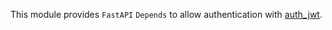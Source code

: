 This module provides `FastAPI` `Depends` to allow authentication with
[auth_jwt](https://github.com/OCA/server-auth/tree/16.0/auth_jwt).
